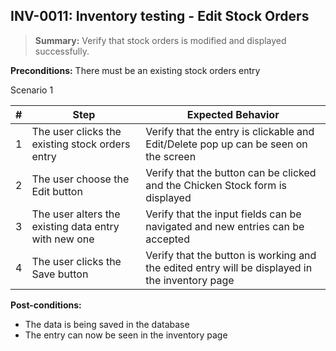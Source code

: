 ## **INV-0011:** Inventory testing - Edit Stock Orders

> **Summary:** Verify that stock orders is modified and displayed successfully.  <br>

**Preconditions:** There must be an existing stock orders entry  

Scenario 1 

 | \# | Step | Expected Behavior | 
 |----|------|-------------------| 
 |  1 |   The user clicks the existing stock orders entry   | Verify that the entry is clickable and Edit/Delete pop up can be seen on the screen   | 
 |  2 |   The user choose the Edit button  | Verify that the button can be clicked and the Chicken Stock form is displayed  | 
 |  3 |   The user alters the existing data entry with new one   | Verify that the input fields can be navigated and new entries can be accepted   |  
 |  4 |   The user clicks the Save button   | Verify that the button is working and the edited entry will be displayed in the inventory page   |  

**Post-conditions:**  

* The data is being saved in the database
* The entry can now be seen in the inventory page 
